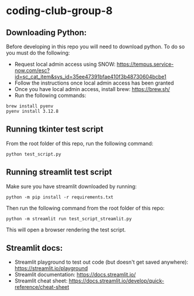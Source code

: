 # coding-club-group-8

## Downloading Python:

Before developing in this repo you will need to download python. To do so you must do the following:
- Request local admin access using SNOW: https://tempus.service-now.com/esc?id=sc_cat_item&sys_id=35ee47391bfae410f3b48730604bcbe1
- Follow the instructions once local admin access has been granted
- Once you have local admin access, install brew: https://brew.sh/
- Run the following commands:
```
brew install pyenv
pyenv install 3.12.8
```

## Running tkinter test script
From the root folder of this repo, run the following command:
```
python test_script.py
```

## Running streamlit test script
Make sure you have streamlit downloaded by running:
```
python -m pip install -r requirements.txt
```
Then run the following command from the root folder of this repo:
```
python -m streamlit run test_script_streamlit.py
```
This will open a browser rendering the test script.

## Streamlit docs:
- Streamlit playground to test out code (but doesn't get saved anywhere): https://streamlit.io/playground
- Streamlit documentation: https://docs.streamlit.io/
- Streamlit cheat sheet: https://docs.streamlit.io/develop/quick-reference/cheat-sheet
